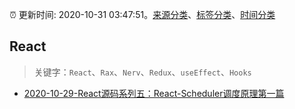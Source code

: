 :alarm_clock: 更新时间: 2020-10-31 03:47:51。[来源分类](../README.md)、[标签分类](../TAGS.md)、[时间分类](../TIMELINE.md)

## React


> 关键字：`React`、`Rax`、`Nerv`、`Redux`、`useEffect`、`Hooks`



- [2020-10-29-React源码系列五：React-Scheduler调度原理第一篇](https://juejin.im/post/6889314677528985614) 
